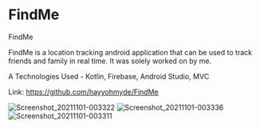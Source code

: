 # FindMe

FindMe

FindMe is a location tracking android application that can be used to track friends and
 family in real time. It was solely worked on by me.

A Technologies Used - Kotlin, Firebase, Android Studio, MVC

Link: https://github.com/hayyohmyde/FindMe

![Screenshot_20211101-003322](https://user-images.githubusercontent.com/54009597/139710908-60afc824-0b4c-4f80-914a-c5e85ddda974.png)
![Screenshot_20211101-003336](https://user-images.githubusercontent.com/54009597/139710917-4c10d4ac-f740-4e6b-b1e0-3c6a10560534.png)
![Screenshot_20211101-003311](https://user-images.githubusercontent.com/54009597/139710920-99ca22b0-5836-41dc-b152-738be7a3d246.png)



